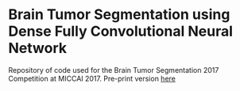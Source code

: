 # Brain Tumor Segmentation using Dense Fully Convolutional Neural Network
Repository of code used for the Brain Tumor Segmentation 2017 Competition at MICCAI 2017.
Pre-print version [here](brain-tumor-segmentation.pdf)

